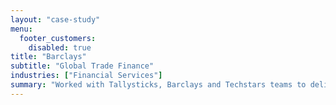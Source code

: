 ```yaml
---
layout: "case-study"
menu:
  footer_customers:
    disabled: true
title: "Barclays"
subtitle: "Global Trade Finance"
industries: ["Financial Services"]
summary: "Worked with Tallysticks, Barclays and Techstars teams to deliver blockchain-based invoice financing"
---
```


